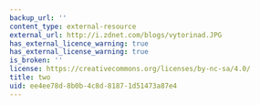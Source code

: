 ```yaml
---
backup_url: ''
content_type: external-resource
external_url: http://i.zdnet.com/blogs/vytorinad.JPG
has_external_licence_warning: true
has_external_license_warning: true
is_broken: ''
license: https://creativecommons.org/licenses/by-nc-sa/4.0/
title: two
uid: ee4ee78d-8b0b-4c8d-8187-1d51473a87e4
---
```

